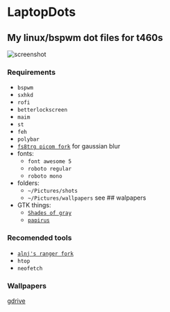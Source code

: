 # LaptopDots
## My linux/bspwm dot files for t460s

![screenshot](https://github.com/NotPocky/LaptopDots/blob/master/showcase/1592166834shot.png)

### Requirements
* `bspwm`
* `sxhkd`
* `rofi`
* `betterlockscreen`
* `maim`
* `st`
* `feh`
* `polybar`
* [`fs8trg picom fork`](https://www.reddit.com/r/unixporn/comments/fs8trg/oc_comptonpicom_fork_with_both_tryone144s_dual/) for gaussian blur
* fonts:
  * `font awesome 5` 
  * `roboto regular` 
  * `roboto mono`
* folders:
  * `~/Pictures/shots`
  * `~/Pictures/wallpapers` see ## walpapers
* GTK things:
  * [`Shades of gray`](https://www.gnome-look.org/p/1244058/)
  * [`papirus`](https://www.gnome-look.org/p/1166289/)
 
### Recomended tools
 * [`alnj's ranger fork`](https://github.com/alnj/ranger)
 * `htop`
 * `neofetch` 
 
### Wallpapers 
[gdrive](https://drive.google.com/drive/folders/1LVlYHzyFQ1vHvHAKT4yWaV4HbF9XLFbX?usp=sharing)
